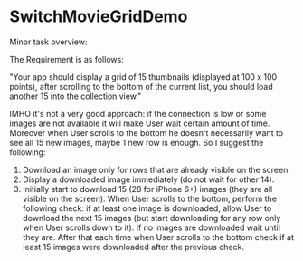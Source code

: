 # SwitchMovieGridDemo

Minor task overview:

The Requirement is as follows:

"Your app should display a grid of 15 thumbnails (displayed at 100 x 100 points), after scrolling to the bottom of the current list, you should load another 15 into the collection view."

IMHO it's not a very good approach: if the connection is low or some images are not available it will make User wait certain amount of time. Moreover when User scrolls to the bottom he doesn't necessarily want to see all 15 new images, maybe 1 new row is enough. 
So I suggest the following:

1. Download an image only for rows that are already visible on the screen. 
2. Display a downloaded image immediately (do not wait for other 14).
3. Initially start to download 15 (28 for iPhone 6+) images (they are all visible on the screen). When User scrolls to the bottom, perform the following check: if at least one image is downloaded, allow User to download the next 15 images (but start downloading for any row only when User scrolls down to it). If no images are downloaded wait until they are. After that each time when User scrolls to the bottom check if at least 15 images were downloaded after the previous check.
